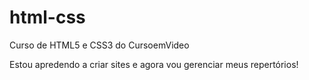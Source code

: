 # html-css
 Curso de HTML5 e CSS3 do CursoemVideo

 Estou apredendo a criar sites e agora vou gerenciar meus repertórios!
 
